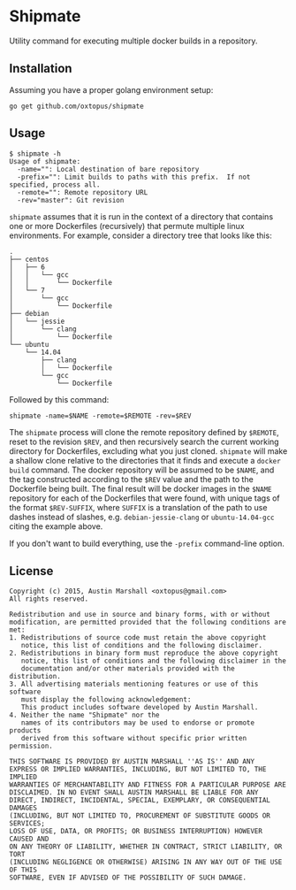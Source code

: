 Shipmate
========

Utility command for executing multiple docker builds in a repository.

Installation
------------

Assuming you have a proper golang environment setup:

```
go get github.com/oxtopus/shipmate
```

Usage
-----

```
$ shipmate -h
Usage of shipmate:
  -name="": Local destination of bare repository
  -prefix="": Limit builds to paths with this prefix.  If not specified, process all.
  -remote="": Remote repository URL
  -rev="master": Git revision
```

`shipmate` assumes that it is run in the context of a directory that contains
one or more Dockerfiles (recursively) that permute multiple linux
environments. For example, consider a directory tree that looks like this:

```
.
├── centos
│   ├── 6
│   │   └── gcc
│   │       └── Dockerfile
│   └── 7
│       └── gcc
│           └── Dockerfile
├── debian
│   └── jessie
│       └── clang
│           └── Dockerfile
└── ubuntu
    └── 14.04
        ├── clang
        │   └── Dockerfile
        └── gcc
            └── Dockerfile
```

Followed by this command:

```
shipmate -name=$NAME -remote=$REMOTE -rev=$REV
```

The `shipmate` process will clone the remote repository defined by `$REMOTE`,
reset to the revision `$REV`, and then recursively search the current working
directory for Dockerfiles, excluding what you just cloned.  `shipmate` will
make a shallow clone relative to the directories that it finds and execute a
`docker build` command.  The docker repository will be assumed to be `$NAME`,
and the tag constructed according to the `$REV` value and the path to the
Dockerfile being built.  The final result will be docker images in the `$NAME`
repository for each of the Dockerfiles that were found, with unique tags of
the format `$REV-SUFFIX`, where `SUFFIX` is a translation of the path to use
dashes instead of slashes, e.g. `debian-jessie-clang` or `ubuntu-14.04-gcc`
citing the example above.

If you don't want to build everything, use the `-prefix` command-line option.

License
-------

```
Copyright (c) 2015, Austin Marshall <oxtopus@gmail.com>
All rights reserved.

Redistribution and use in source and binary forms, with or without
modification, are permitted provided that the following conditions are met:
1. Redistributions of source code must retain the above copyright
   notice, this list of conditions and the following disclaimer.
2. Redistributions in binary form must reproduce the above copyright
   notice, this list of conditions and the following disclaimer in the
   documentation and/or other materials provided with the distribution.
3. All advertising materials mentioning features or use of this software
   must display the following acknowledgement:
   This product includes software developed by Austin Marshall.
4. Neither the name "Shipmate" nor the
   names of its contributors may be used to endorse or promote products
   derived from this software without specific prior written permission.

THIS SOFTWARE IS PROVIDED BY AUSTIN MARSHALL ''AS IS'' AND ANY
EXPRESS OR IMPLIED WARRANTIES, INCLUDING, BUT NOT LIMITED TO, THE IMPLIED
WARRANTIES OF MERCHANTABILITY AND FITNESS FOR A PARTICULAR PURPOSE ARE
DISCLAIMED. IN NO EVENT SHALL AUSTIN MARSHALL BE LIABLE FOR ANY
DIRECT, INDIRECT, INCIDENTAL, SPECIAL, EXEMPLARY, OR CONSEQUENTIAL DAMAGES
(INCLUDING, BUT NOT LIMITED TO, PROCUREMENT OF SUBSTITUTE GOODS OR SERVICES;
LOSS OF USE, DATA, OR PROFITS; OR BUSINESS INTERRUPTION) HOWEVER CAUSED AND
ON ANY THEORY OF LIABILITY, WHETHER IN CONTRACT, STRICT LIABILITY, OR TORT
(INCLUDING NEGLIGENCE OR OTHERWISE) ARISING IN ANY WAY OUT OF THE USE OF THIS
SOFTWARE, EVEN IF ADVISED OF THE POSSIBILITY OF SUCH DAMAGE.
```
